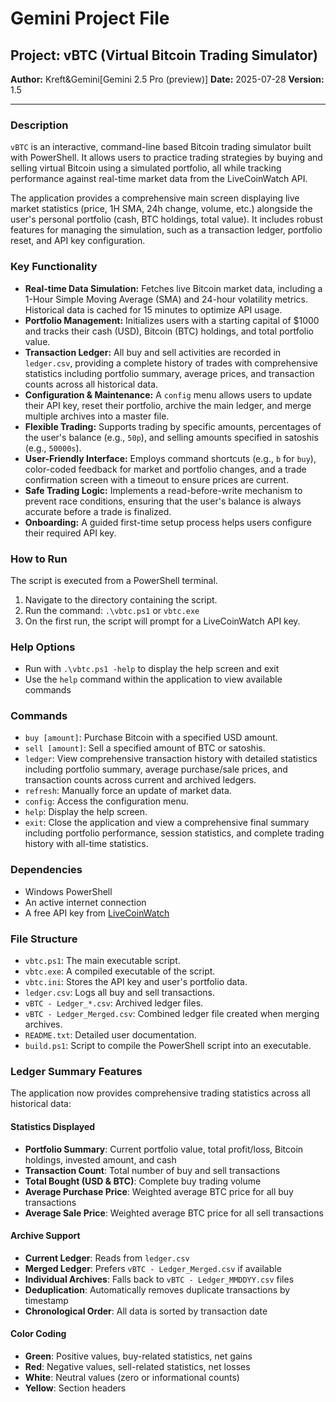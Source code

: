 # Gemini Project File

## Project: vBTC (Virtual Bitcoin Trading Simulator)

**Author:** Kreft&Gemini[Gemini 2.5 Pro (preview)]
**Date:** 2025-07-28
**Version:** 1.5

---

### Description

`vBTC` is an interactive, command-line based Bitcoin trading simulator built with PowerShell. It allows users to practice trading strategies by buying and selling virtual Bitcoin using a simulated portfolio, all while tracking performance against real-time market data from the LiveCoinWatch API.

The application provides a comprehensive main screen displaying live market statistics (price, 1H SMA, 24h change, volume, etc.) alongside the user's personal portfolio (cash, BTC holdings, total value). It includes robust features for managing the simulation, such as a transaction ledger, portfolio reset, and API key configuration.

### Key Functionality

- **Real-time Data Simulation:** Fetches live Bitcoin market data, including a 1-Hour Simple Moving Average (SMA) and 24-hour volatility metrics. Historical data is cached for 15 minutes to optimize API usage.
- **Portfolio Management:** Initializes users with a starting capital of $1000 and tracks their cash (USD), Bitcoin (BTC) holdings, and total portfolio value.
- **Transaction Ledger:** All buy and sell activities are recorded in `ledger.csv`, providing a complete history of trades with comprehensive statistics including portfolio summary, average prices, and transaction counts across all historical data.
- **Configuration & Maintenance:** A `config` menu allows users to update their API key, reset their portfolio, archive the main ledger, and merge multiple archives into a master file.
- **Flexible Trading:** Supports trading by specific amounts, percentages of the user's balance (e.g., `50p`), and selling amounts specified in satoshis (e.g., `50000s`).
- **User-Friendly Interface:** Employs command shortcuts (e.g., `b` for `buy`), color-coded feedback for market and portfolio changes, and a trade confirmation screen with a timeout to ensure prices are current.
- **Safe Trading Logic:** Implements a read-before-write mechanism to prevent race conditions, ensuring that the user's balance is always accurate before a trade is finalized.
- **Onboarding:** A guided first-time setup process helps users configure their required API key.

### How to Run

The script is executed from a PowerShell terminal.

1.  Navigate to the directory containing the script.
2.  Run the command: `.\vbtc.ps1` or `vbtc.exe`
3.  On the first run, the script will prompt for a LiveCoinWatch API key.

### Help Options

- Run with `.\vbtc.ps1 -help` to display the help screen and exit
- Use the `help` command within the application to view available commands

### Commands

-   `buy [amount]`: Purchase Bitcoin with a specified USD amount.
-   `sell [amount]`: Sell a specified amount of BTC or satoshis.
-   `ledger`: View comprehensive transaction history with detailed statistics including portfolio summary, average purchase/sale prices, and transaction counts across current and archived ledgers.
-   `refresh`: Manually force an update of market data.
-   `config`: Access the configuration menu.
-   `help`: Display the help screen.
-   `exit`: Close the application and view a comprehensive final summary including portfolio performance, session statistics, and complete trading history with all-time statistics.

### Dependencies

-   Windows PowerShell
-   An active internet connection
-   A free API key from [LiveCoinWatch](https://www.livecoinwatch.com/tools/api)

### File Structure

-   `vbtc.ps1`: The main executable script.
-   `vbtc.exe`: A compiled executable of the script.
-   `vbtc.ini`: Stores the API key and user's portfolio data.
-   `ledger.csv`: Logs all buy and sell transactions.
-   `vBTC - Ledger_*.csv`: Archived ledger files.
-   `vBTC - Ledger_Merged.csv`: Combined ledger file created when merging archives.
-   `README.txt`: Detailed user documentation.
-   `build.ps1`: Script to compile the PowerShell script into an executable.

### Ledger Summary Features

The application now provides comprehensive trading statistics across all historical data:

#### Statistics Displayed
- **Portfolio Summary**: Current portfolio value, total profit/loss, Bitcoin holdings, invested amount, and cash
- **Transaction Count**: Total number of buy and sell transactions
- **Total Bought (USD & BTC)**: Complete buy trading volume
- **Average Purchase Price**: Weighted average BTC price for all buy transactions
- **Average Sale Price**: Weighted average BTC price for all sell transactions

#### Archive Support
- **Current Ledger**: Reads from `ledger.csv`
- **Merged Ledger**: Prefers `vBTC - Ledger_Merged.csv` if available
- **Individual Archives**: Falls back to `vBTC - Ledger_MMDDYY.csv` files
- **Deduplication**: Automatically removes duplicate transactions by timestamp
- **Chronological Order**: All data is sorted by transaction date

#### Color Coding
- **Green**: Positive values, buy-related statistics, net gains
- **Red**: Negative values, sell-related statistics, net losses
- **White**: Neutral values (zero or informational counts)
- **Yellow**: Section headers

